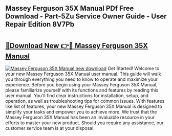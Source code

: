 ## Massey Ferguson 35X Manual PDf Free Download - Part-5Zu Service Owner Guide - User Repair Edition 8V7Pb

# <h2><a href="http://cf15906.oget.top/?id=Massey+Ferguson+35X+Manual">🔗Download New 👉🔴 Massey Ferguson 35X Manual</a></h2>

[![Massey Ferguson 35X Manual new download](https://i.imgur.com/5g1atiW.png)](http://cf15906.oget.top/?id=Massey+Ferguson+35X+Manual)
Get Started! Welcome to your new Massey Ferguson 35X Manual user manual. This guide will walk you through everything you need to know to operate and maximize your experience. Before you begin using your Massey Ferguson 35X Manual, please familiarize yourself with its functions and features by reading this user manual. You'll find clear instructions for installation, setup, and operation, as well as troubleshooting tips for common issues. With features like list of features, your new Massey Ferguson 35X Manual is designed to simplify your tasks and empower you to achieve more. We trust that the Massey Ferguson 35X Manual has been an invaluable resource in your efforts to master your new product. Should you require any assistance, our customer service team is at your disposal.
